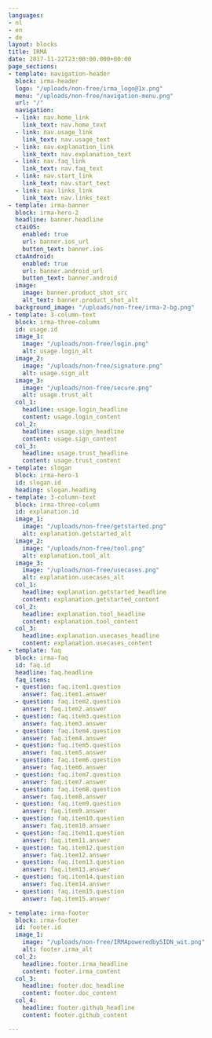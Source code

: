 ```yaml
---
languages:
- nl
- en
- de
layout: blocks
title: IRMA
date: 2017-11-22T23:00:00.000+00:00
page_sections:
- template: navigation-header
  block: irma-header
  logo: "/uploads/non-free/irma_logo@1x.png"
  menu: "/uploads/non-free/navigation-menu.png"
  url: "/"
  navigation:
  - link: nav.home_link
    link_text: nav.home_text
  - link: nav.usage_link
    link_text: nav.usage_text
  - link: nav.explanation_link
    link_text: nav.explanation_text
  - link: nav.faq_link
    link_text: nav.faq_text
  - link: nav.start_link
    link_text: nav.start_text
  - link: nav.links_link
    link_text: nav.links_text
- template: irma-banner
  block: irma-hero-2
  headline: banner.headline
  ctaiOS:
    enabled: true
    url: banner.ios_url
    button_text: banner.ios
  ctaAndroid:
    enabled: true
    url: banner.android_url
    button_text: banner.android
  image:
    image: banner.product_shot_src
    alt_text: banner.product_shot_alt
  background_image: "/uploads/non-free/irma-2-bg.png"
- template: 3-column-text
  block: irma-three-column
  id: usage.id
  image_1:
    image: "/uploads/non-free/login.png"
    alt: usage.login_alt
  image_2:
    image: "/uploads/non-free/signature.png"
    alt: usage.sign_alt
  image_3:
    image: "/uploads/non-free/secure.png"
    alt: usage.trust_alt
  col_1:
    headline: usage.login_headline
    content: usage.login_content
  col_2:
    headline: usage.sign_headline
    content: usage.sign_content
  col_3:
    headline: usage.trust_headline
    content: usage.trust_content
- template: slogan
  block: irma-hero-1
  id: slogan.id
  heading: slogan.heading
- template: 3-column-text
  block: irma-three-column
  id: explanation.id
  image_1:
    image: "/uploads/non-free/getstarted.png"
    alt: explanation.getstarted_alt
  image_2:
    image: "/uploads/non-free/tool.png"
    alt: explanation.tool_alt
  image_3:
    image: "/uploads/non-free/usecases.png"
    alt: explanation.usecases_alt
  col_1:
    headline: explanation.getstarted_headline
    content: explanation.getstarted_content
  col_2:
    headline: explanation.tool_headline
    content: explanation.tool_content
  col_3:
    headline: explanation.usecases_headline
    content: explanation.usecases_content
- template: faq
  block: irma-faq
  id: faq.id
  headline: faq.headline
  faq_items:
  - question: faq.item1.question
    answer: faq.item1.answer
  - question: faq.item2.question
    answer: faq.item2.answer
  - question: faq.item3.question
    answer: faq.item3.answer
  - question: faq.item4.question
    answer: faq.item4.answer
  - question: faq.item5.question
    answer: faq.item5.answer
  - question: faq.item6.question
    answer: faq.item6.answer
  - question: faq.item7.question
    answer: faq.item7.answer
  - question: faq.item8.question
    answer: faq.item8.answer
  - question: faq.item9.question
    answer: faq.item9.answer
  - question: faq.item10.question
    answer: faq.item10.answer
  - question: faq.item11.question
    answer: faq.item11.answer
  - question: faq.item12.question
    answer: faq.item12.answer
  - question: faq.item13.question
    answer: faq.item13.answer
  - question: faq.item14.question
    answer: faq.item14.answer
  - question: faq.item15.question
    answer: faq.item15.answer

- template: irma-footer
  block: irma-footer
  id: footer.id
  image_1:
    image: "/uploads/non-free/IRMApoweredbySIDN_wit.png"
    alt: footer.irma_alt
  col_2:  
    headline: footer.irma_headline
    content: footer.irma_content
  col_3:
    headline: footer.doc_headline
    content: footer.doc_content
  col_4:
    headline: footer.github_headline
    content: footer.github_content

---
```

